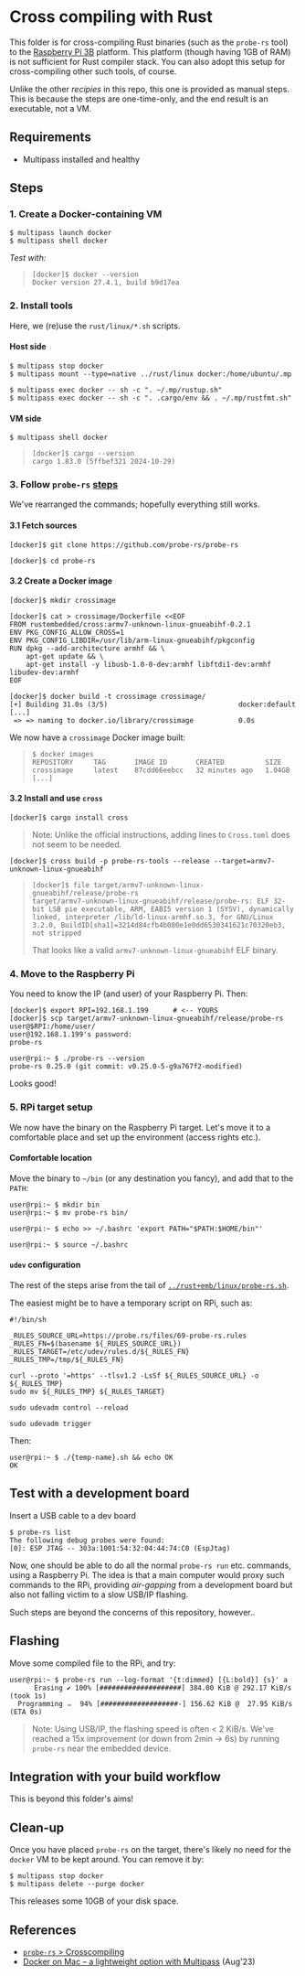 # Cross compiling with Rust

This folder is for cross-compiling Rust binaries (such as the `probe-rs` tool) to the [Raspberry Pi 3B](https://www.raspberrypi.com/products/raspberry-pi-3-model-b/) platform. This platform (though having 1GB of RAM) is not sufficient for Rust compiler stack. You can also adopt this setup for cross-compiling other such tools, of course.

Unlike the other *recipies* in this repo, this one is provided as manual steps. This is because the steps are one-time-only, and the end result is an executable, not a VM.


## Requirements

- Multipass installed and healthy


## Steps

### 1. Create a Docker-containing VM

```
$ multipass launch docker
$ multipass shell docker
```

*Test with:*

>```
>[docker]$ docker --version
>Docker version 27.4.1, build b9d17ea
>```

### 2. Install tools

Here, we (re)use the `rust/linux/*.sh` scripts.

#### Host side

```
$ multipass stop docker
$ multipass mount --type=native ../rust/linux docker:/home/ubuntu/.mp
```

```
$ multipass exec docker -- sh -c ". ~/.mp/rustup.sh"
$ multipass exec docker -- sh -c ". .cargo/env && . ~/.mp/rustfmt.sh"
```

<!-- #whisper
Running `shared-target.sh` would not provide value, since we're building anyways within VM file system (not mapped to host).
-->

#### VM side

```
$ multipass shell docker
```

>```
>[docker]$ cargo --version
>cargo 1.83.0 (5ffbef321 2024-10-29)
>```


### 3. Follow `probe-rs` [steps](https://probe.rs/docs/library/crosscompiling/)

We've rearranged the commands; hopefully everything still works.

#### 3.1 Fetch sources

```
[docker]$ git clone https://github.com/probe-rs/probe-rs
```

```
[docker]$ cd probe-rs
```

#### 3.2 Create a Docker image

```
[docker]$ mkdir crossimage
```

```
[docker]$ cat > crossimage/Dockerfile <<EOF
FROM rustembedded/cross:armv7-unknown-linux-gnueabihf-0.2.1
ENV PKG_CONFIG_ALLOW_CROSS=1
ENV PKG_CONFIG_LIBDIR=/usr/lib/arm-linux-gnueabihf/pkgconfig
RUN dpkg --add-architecture armhf && \
    apt-get update && \
    apt-get install -y libusb-1.0-0-dev:armhf libftdi1-dev:armhf libudev-dev:armhf
EOF
```

```
[docker]$ docker build -t crossimage crossimage/
[+] Building 31.0s (3/5)								docker:default
[...]
 => => naming to docker.io/library/crossimage			0.0s
```

We now have a `crossimage` Docker image built:

>```
>$ docker images
>REPOSITORY     TAG       IMAGE ID       CREATED          SIZE
>crossimage     latest    87cdd66eebcc   32 minutes ago   1.04GB
>[...]
>```

#### 3.2 Install and use `cross`

```
[docker]$ cargo install cross
```

>Note: Unlike the official instructions, adding lines to `Cross.toml` does not seem to be needed.

```
[docker]$ cross build -p probe-rs-tools --release --target=armv7-unknown-linux-gnueabihf
```

>```
>[docker]$ file target/armv7-unknown-linux-gnueabihf/release/probe-rs
>target/armv7-unknown-linux-gnueabihf/release/probe-rs: ELF 32-bit LSB pie executable, ARM, EABI5 version 1 (SYSV), dynamically linked, interpreter /lib/ld-linux-armhf.so.3, for GNU/Linux 3.2.0, BuildID[sha1]=3214d84cfb4b080e1e0dd6530341621c70320eb3, not stripped
>```
>
>That looks like a valid `armv7-unknown-linux-gnueabihf` ELF binary.

### 4. Move to the Raspberry Pi

You need to know the IP (and user) of your Raspberry Pi. Then:

```
[docker]$ export RPI=192.168.1.199		# <-- YOURS
[docker]$ scp target/armv7-unknown-linux-gnueabihf/release/probe-rs user@$RPI:/home/user/
user@192.168.1.199's password:
probe-rs                              
```

```
user@rpi:~ $ ./probe-rs --version
probe-rs 0.25.0 (git commit: v0.25.0-5-g9a767f2-modified)
```

Looks good!

### 5. RPi target setup

We now have the binary on the Raspberry Pi target. Let's move it to a comfortable place and set up the environment (access rights etc.).

#### Comfortable location

Move the binary to `~/bin` (or any destination you fancy), and add that to the `PATH`:

```
user@rpi:~ $ mkdir bin
user@rpi:~ $ mv probe-rs bin/
```

```
user@rpi:~ $ echo >> ~/.bashrc 'export PATH="$PATH:$HOME/bin"'
```

```
user@rpi:~ $ source ~/.bashrc
```

#### `udev` configuration

The rest of the steps arise from the tail of [`../rust+emb/linux/probe-rs.sh`](../rust+emb/linux/probe-rs.sh).

The easiest might be to have a temporary script on RPi, such as:

```
#!/bin/sh

_RULES_SOURCE_URL=https://probe.rs/files/69-probe-rs.rules
_RULES_FN=$(basename ${_RULES_SOURCE_URL})
_RULES_TARGET=/etc/udev/rules.d/${_RULES_FN}
_RULES_TMP=/tmp/${_RULES_FN}

curl --proto '=https' --tlsv1.2 -LsSf ${_RULES_SOURCE_URL} -o ${_RULES_TMP}
sudo mv ${_RULES_TMP} ${_RULES_TARGET}

sudo udevadm control --reload

sudo udevadm trigger
```

<!-- #whisper
#sudo usermod -a -G plugdev ${USER}
This didn't seem to be needed (`rust+emb` setup has it).
-->

Then:

```
user@rpi:~ $ ./{temp-name}.sh && echo OK
OK
```


## Test with a development board

Insert a USB cable to a dev board

```
$ probe-rs list
The following debug probes were found:
[0]: ESP JTAG -- 303a:1001:54:32:04:44:74:C0 (EspJtag)
```

Now, one should be able to do all the normal `probe-rs run` etc. commands, using a Raspberry Pi. The idea is that a main computer would proxy such commands to the RPi, providing *air-gapping* from a development board but also not falling victim to a slow USB/IP flashing.

Such steps are beyond the concerns of this repository, however..

## Flashing

Move some compiled file to the RPi, and try:

```
user@rpi:~ $ probe-rs run --log-format '{t:dimmed} [{L:bold}] {s}' a
      Erasing ✔ 100% [####################] 384.00 KiB @ 292.17 KiB/s (took 1s)
  Programming ⠤  94% [###################-] 156.62 KiB @  27.95 KiB/s (ETA 0s)    
```

>Note: Using USB/IP, the flashing speed is often < 2 KiB/s. We've reached a 15x improvement (or down from 2min -> 6s) by running `probe-rs` near the embedded device.

## Integration with your build workflow

This is beyond this folder's aims!

## Clean-up

Once you have placed `probe-rs` on the target, there's likely no need for the `docker` VM to be kept around. You can remove it by:

```
$ multipass stop docker
$ multipass delete --purge docker
```

This releases some 10GB of your disk space.


## References

- [`probe-rs` > Crosscompiling](https://probe.rs/docs/library/crosscompiling/)
- [Docker on Mac – a lightweight option with Multipass](https://ubuntu.com/blog/docker-on-mac-a-lightweight-option-with-multipass) (Aug'23)



